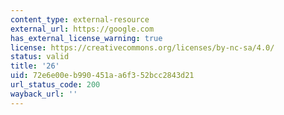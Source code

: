 ```yaml
---
content_type: external-resource
external_url: https://google.com
has_external_license_warning: true
license: https://creativecommons.org/licenses/by-nc-sa/4.0/
status: valid
title: '26'
uid: 72e6e00e-b990-451a-a6f3-52bcc2843d21
url_status_code: 200
wayback_url: ''
---
```

